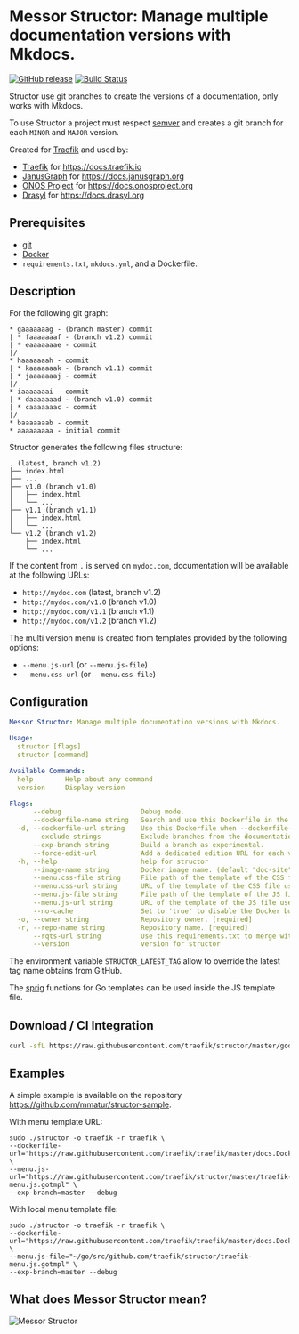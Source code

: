 # Messor Structor: Manage multiple documentation versions with Mkdocs.

[![GitHub release](https://img.shields.io/github/release/traefik/structor.svg)](https://github.com/traefik/structor/releases/latest)
[![Build Status](https://travis-ci.com/traefik/structor.svg?branch=master)](https://travis-ci.com/traefik/structor)

Structor use git branches to create the versions of a documentation, only works with Mkdocs.

To use Structor a project must respect [semver](https://semver.org) and creates a git branch for each `MINOR` and `MAJOR` version.

Created for [Traefik](https://github.com/traefik/traefik) and used by:

* [Traefik](https://github.com/traefik/traefik) for https://docs.traefik.io
* [JanusGraph](https://github.com/JanusGraph/janusgraph) for https://docs.janusgraph.org
* [ONOS Project](https://github.com/onosproject) for https://docs.onosproject.org
* [Drasyl](https://gitlab.com/drasyl/drasyl) for https://docs.drasyl.org

## Prerequisites

* [git](https://git-scm.com/)
* [Docker](https://www.docker.com/)
* `requirements.txt`, `mkdocs.yml`, and a Dockerfile.

## Description

For the following git graph:

```
* gaaaaaaag - (branch master) commit
| * faaaaaaaf - (branch v1.2) commit
| * eaaaaaaae - commit
|/
* haaaaaaah - commit
| * kaaaaaaak - (branch v1.1) commit
| * jaaaaaaaj - commit
|/
* iaaaaaaai - commit
| * daaaaaaad - (branch v1.0) commit
| * caaaaaaac - commit
|/
* baaaaaaab - commit
* aaaaaaaaa - initial commit
```

Structor generates the following files structure:

```
. (latest, branch v1.2)
├── index.html
├── ...
├── v1.0 (branch v1.0)
│   ├── index.html
│   └── ...
├── v1.1 (branch v1.1)
│   ├── index.html
│   └── ...
└── v1.2 (branch v1.2)
    ├── index.html
    └── ...
```

If the content from `.` is served on `mydoc.com`, documentation will be available at the following URLs:

- `http://mydoc.com` (latest, branch v1.2)
- `http://mydoc.com/v1.0` (branch v1.0)
- `http://mydoc.com/v1.1` (branch v1.1)
- `http://mydoc.com/v1.2` (branch v1.2)

The multi version menu is created from templates provided by the following options:

- `--menu.js-url` (or `--menu.js-file`)
- `--menu.css-url` (or `--menu.css-file`)

## Configuration

```yaml
Messor Structor: Manage multiple documentation versions with Mkdocs.

Usage:
  structor [flags]
  structor [command]

Available Commands:
  help        Help about any command
  version     Display version

Flags:
      --debug                    Debug mode.
      --dockerfile-name string   Search and use this Dockerfile in the repository (in './docs/' or in './') for building documentation. (default "docs.Dockerfile")
  -d, --dockerfile-url string    Use this Dockerfile when --dockerfile-name is not found. Can be a file path. [required]
      --exclude strings          Exclude branches from the documentation generation.
      --exp-branch string        Build a branch as experimental.
      --force-edit-url           Add a dedicated edition URL for each version.
  -h, --help                     help for structor
      --image-name string        Docker image name. (default "doc-site")
      --menu.css-file string     File path of the template of the CSS file use for the multi version menu.
      --menu.css-url string      URL of the template of the CSS file use for the multi version menu.
      --menu.js-file string      File path of the template of the JS file use for the multi version menu.
      --menu.js-url string       URL of the template of the JS file use for the multi version menu.
      --no-cache                 Set to 'true' to disable the Docker build cache.
  -o, --owner string             Repository owner. [required]
  -r, --repo-name string         Repository name. [required]
      --rqts-url string          Use this requirements.txt to merge with the current requirements.txt. Can be a file path.
      --version                  version for structor
```

The environment variable `STRUCTOR_LATEST_TAG` allow to override the latest tag name obtains from GitHub.

The [sprig](http://masterminds.github.io/sprig/) functions for Go templates can be used inside the JS template file.

## Download / CI Integration

```bash
curl -sfL https://raw.githubusercontent.com/traefik/structor/master/godownloader.sh | bash -s -- -b $GOPATH/bin v1.7.0
```

<!--
To generate the script:

```bash
godownloader --repo=traefik/structor -o godownloader.sh

# or

godownloader --repo=traefik/structor > godownloader.sh
```
-->

## Examples

A simple example is available on the repository https://github.com/mmatur/structor-sample.

With menu template URL:

```shell
sudo ./structor -o traefik -r traefik \
--dockerfile-url="https://raw.githubusercontent.com/traefik/traefik/master/docs.Dockerfile" \
--menu.js-url="https://raw.githubusercontent.com/traefik/structor/master/traefik-menu.js.gotmpl" \
--exp-branch=master --debug
```

With local menu template file:

```shell
sudo ./structor -o traefik -r traefik \
--dockerfile-url="https://raw.githubusercontent.com/traefik/traefik/master/docs.Dockerfile" \
--menu.js-file="~/go/src/github.com/traefik/structor/traefik-menu.js.gotmpl" \
--exp-branch=master --debug
```

## What does Messor Structor mean? 

![Messor Structor](http://www.antwiki.org/wiki/images/8/8d/Messor_structor_antweb1008070_h_1_high.jpg)
